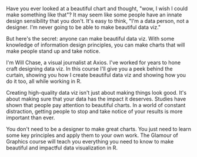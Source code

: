 Have you ever looked at a beautiful chart and thought, "wow, I wish I could make something like that"? It may seem like some people have an innate design sensibility that you don't. It's easy to think, "I'm a data person, not a designer. I'm never going to be able to make beautiful data viz."

But here's the secret: anyone can make beautiful data viz. With some knowledge of information design principles, you can make charts that will make people stand up and take notice.

I'm Will Chase, a visual journalist at Axios. I've worked for years to hone craft designing data viz. In this course I'll give you a peek behind the curtain, showing you how I create beautiful data viz and showing how you do it too, all while working in R. 

Creating high-quality data viz isn't just about making things look good. It's about making sure that your data has the impact it deserves. Studies have shown that people pay attention to beautiful charts. In a world of constant distraction, getting people to stop and take notice of your results is more important than ever. 

You don't need to be a designer to make great charts. You just need to learn some key principles and apply them to your own work. The Glamour of Graphics course will teach you everything you need to know to make beautiful and impactful data visualization in R. 